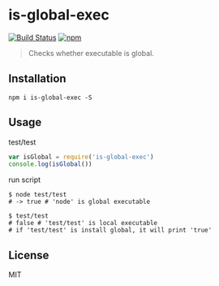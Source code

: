 # is-global-exec

[![Build Status](https://travis-ci.org/QingWei-Li/is-global-exec.svg?branch=master)](https://travis-ci.org/QingWei-Li/is-global-exec)
[![npm](https://img.shields.io/npm/v/is-global-exec.svg?maxAge=2592000)](https://www.npmjs.com/package/is-global-exec)

> Checks whether executable is global.

## Installation
```shell
npm i is-global-exec -S
```

## Usage
test/test
```javascript
var isGlobal = require('is-global-exec')
console.log(isGlobal())
```

run script
```shell
$ node test/test
# -> true # 'node' is global executable

$ test/test
# false # 'test/test' is local executable
# if 'test/test' is install global, it will print 'true'
```

## License
MIT

